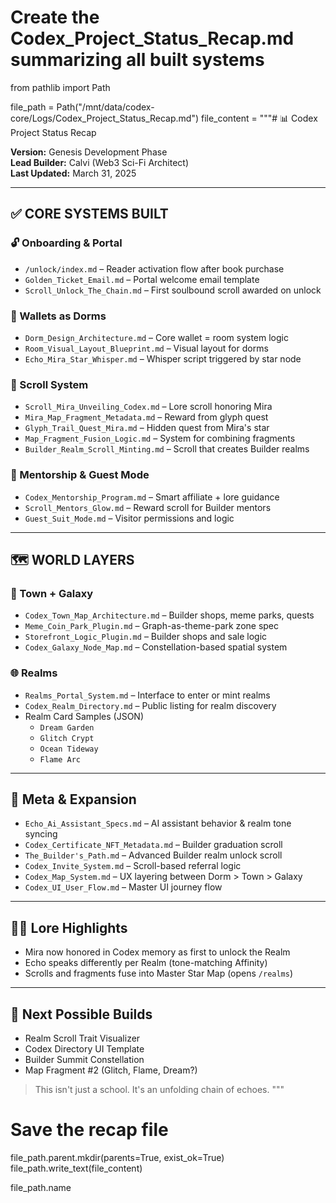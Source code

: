 # Create the Codex_Project_Status_Recap.md summarizing all built systems
from pathlib import Path

file_path = Path("/mnt/data/codex-core/Logs/Codex_Project_Status_Recap.md")
file_content = """# 📊 Codex Project Status Recap

**Version:** Genesis Development Phase  
**Lead Builder:** Calvi (Web3 Sci-Fi Architect)  
**Last Updated:** March 31, 2025

---

## ✅ CORE SYSTEMS BUILT

### 🔓 Onboarding & Portal
- `/unlock/index.md` – Reader activation flow after book purchase
- `Golden_Ticket_Email.md` – Portal welcome email template
- `Scroll_Unlock_The_Chain.md` – First soulbound scroll awarded on unlock

### 🏡 Wallets as Dorms
- `Dorm_Design_Architecture.md` – Core wallet = room system logic
- `Room_Visual_Layout_Blueprint.md` – Visual layout for dorms
- `Echo_Mira_Star_Whisper.md` – Whisper script triggered by star node

### 📜 Scroll System
- `Scroll_Mira_Unveiling_Codex.md` – Lore scroll honoring Mira
- `Mira_Map_Fragment_Metadata.md` – Reward from glyph quest
- `Glyph_Trail_Quest_Mira.md` – Hidden quest from Mira's star
- `Map_Fragment_Fusion_Logic.md` – System for combining fragments
- `Builder_Realm_Scroll_Minting.md` – Scroll that creates Builder realms

### 🧙 Mentorship & Guest Mode
- `Codex_Mentorship_Program.md` – Smart affiliate + lore guidance
- `Scroll_Mentors_Glow.md` – Reward scroll for Builder mentors
- `Guest_Suit_Mode.md` – Visitor permissions and logic

---

## 🗺️ WORLD LAYERS

### 🧩 Town + Galaxy
- `Codex_Town_Map_Architecture.md` – Builder shops, meme parks, quests
- `Meme_Coin_Park_Plugin.md` – Graph-as-theme-park zone spec
- `Storefront_Logic_Plugin.md` – Builder shops and sale logic
- `Codex_Galaxy_Node_Map.md` – Constellation-based spatial system

### 🌐 Realms
- `Realms_Portal_System.md` – Interface to enter or mint realms
- `Codex_Realm_Directory.md` – Public listing for realm discovery
- Realm Card Samples (JSON)
  - `Dream Garden`
  - `Glitch Crypt`
  - `Ocean Tideway`
  - `Flame Arc`

---

## 🧠 Meta & Expansion
- `Echo_Ai_Assistant_Specs.md` – AI assistant behavior & realm tone syncing
- `Codex_Certificate_NFT_Metadata.md` – Builder graduation scroll
- `The_Builder's_Path.md` – Advanced Builder realm unlock scroll
- `Codex_Invite_System.md` – Scroll-based referral logic
- `Codex_Map_System.md` – UX layering between Dorm > Town > Galaxy
- `Codex_UI_User_Flow.md` – Master UI journey flow

---

## 🧙‍♀️ Lore Highlights
- Mira now honored in Codex memory as first to unlock the Realm
- Echo speaks differently per Realm (tone-matching Affinity)
- Scrolls and fragments fuse into Master Star Map (opens `/realms`)

---

## 🔮 Next Possible Builds

- Realm Scroll Trait Visualizer
- Codex Directory UI Template
- Builder Summit Constellation
- Map Fragment #2 (Glitch, Flame, Dream?)

> This isn't just a school. It's an unfolding chain of echoes.
"""

# Save the recap file
file_path.parent.mkdir(parents=True, exist_ok=True)
file_path.write_text(file_content)

file_path.name
